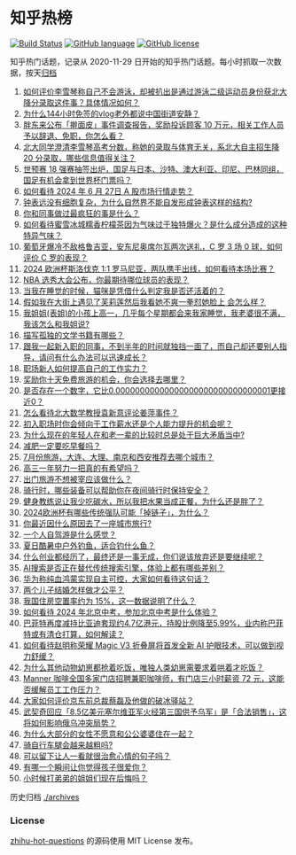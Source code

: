 # 知乎热榜
[![Build Status](https://github.com/ToWeLong/zhihu-hot-questions/workflows/CI/badge.svg)](https://github.com/ToWeLong/zhihu-hot-questions/actions)
[![GitHub language](https://img.shields.io/badge/language-golang-orange.svg)](https://golang.org/)
[![GitHub license](https://img.shields.io/github/license/ToWeLong/zhihu-hot-questions)](https://github.com/ToWeLong/zhihu-hot-questions/blob/main/LICENSE)

知乎热门话题，记录从 2020-11-29 日开始的知乎热门话题。每小时抓取一次数据，按天[归档](./archives)

<!-- BEGIN -->

1. [如何评价李雪琴称自己不会游泳，却被扒出是通过游泳二级运动员身份获北大降分录取这件事？具体情况如何？](https://www.zhihu.com/question/660011842)
1. [为什么144小时免签的vlog老外都说中国街道安静？](https://www.zhihu.com/question/659845050)
1. [胖东来公布「擀面皮」事件调查报告，奖励投诉顾客 10 万元，相关工作人员予以辞退、免职，你怎么看？](https://www.zhihu.com/question/660048821)
1. [北大同学澄清李雪琴高考分数，称她的录取与体育无关，系北大自主招生降 20 分录取，哪些信息值得关注？](https://www.zhihu.com/question/660052759)
1. [世预赛 18 强赛抽签出炉，国足与日本、沙特、澳大利亚、印尼、巴林同组，国足有机会拿到世界杯门票吗？](https://www.zhihu.com/question/660075580)
1. [如何看待 2024 年 6 月 27日 A 股市场行情走势？](https://www.zhihu.com/question/660050952)
1. [钟表远没有细胞复杂，为什么自然界不能自发形成钟表这样的结构?](https://www.zhihu.com/question/659497953)
1. [你和同事做过最疯狂的事是什么？](https://www.zhihu.com/question/653915665)
1. [如何看待蜜雪冰城糯香柠檬茶因为气味过于独特爆火？是什么成分造成的这种特异气味？](https://www.zhihu.com/question/659617405)
1. [葡萄牙爆冷不敌格鲁吉亚，安东尼奥席尔瓦两次送礼，C 罗 3 场 0 球，如何评价 C 罗的表现？](https://www.zhihu.com/question/660038204)
1. [2024 欧洲杯斯洛伐克 1:1 罗马尼亚，两队携手出线，如何看待本场比赛？](https://www.zhihu.com/question/659955645)
1. [NBA 选秀大会公布，你最期待哪位球员的表现？](https://www.zhihu.com/question/660054451)
1. [当我在睡觉的时候，猫咪是凭借什么判定我是否还活着的？](https://www.zhihu.com/question/649238069)
1. [假如我在大街上遇见了芙莉莲然后我看她不爽一拳怼她脸上 会怎么样？](https://www.zhihu.com/question/659084147)
1. [我姐姐(表姐)的小孩上高一，几乎每个星期都会来我家睡觉，我老婆很不满，我该怎么和我姐说?](https://www.zhihu.com/question/659617349)
1. [描写孤独的文学书籍有哪些？](https://www.zhihu.com/question/660019728)
1. [跟我一起新入职的同事，不到半年的时间就独挡一面了，而自己却还要别人指导，请问有什么办法可以迅速成长？](https://www.zhihu.com/question/658821674)
1. [职场新人如何提高自己的工作实力？](https://www.zhihu.com/question/659920735)
1. [奖励你十天免费旅游的机会，你会选择去哪里？](https://www.zhihu.com/question/659624750)
1. [是否存在一个数字，它比0.00000000000000000000000000000001更接近0？](https://www.zhihu.com/question/655615086)
1. [怎么看待北大数学教授袁新意评论姜萍事件？](https://www.zhihu.com/question/660057641)
1. [初入职场时你会倾向于工作薪水还是个人能力提升的机会呢？](https://www.zhihu.com/question/659728263)
1. [为什么现在的年轻人在和老一辈的比较时总是处于巨大矛盾当中?](https://www.zhihu.com/question/463103515)
1. [减肥一定要吃早餐吗？](https://www.zhihu.com/question/658672510)
1. [7月份旅游，大连、大理、南京和西安推荐去哪个城市？](https://www.zhihu.com/question/659324633)
1. [高三一年努力一把真的有希望吗？](https://www.zhihu.com/question/660019693)
1. [出门旅游不想被宰应该做什么？](https://www.zhihu.com/question/659552109)
1. [骑行时，哪些装备可以帮助你在夜间骑行时保持安全？](https://www.zhihu.com/question/656770221)
1. [健身教练说让我少吃碳水，所以我把水果当成正餐，为什么还是胖了？](https://www.zhihu.com/question/658365553)
1. [2024欧洲杯有哪些传统强队可能「掉链子」，为什么？](https://www.zhihu.com/question/658746022)
1. [你最近因什么原因去了一座城市旅行?](https://www.zhihu.com/question/658890926)
1. [一个人自驾游是什么感觉？](https://www.zhihu.com/question/658668760)
1. [夏日酷暑中户外钓鱼，适合钓什么鱼？](https://www.zhihu.com/question/657161245)
1. [什么创业都经历了，最终还是一事无成，你们说该放弃还是要继续呢？](https://www.zhihu.com/question/658785697)
1. [AI搜索是否正在替代传统搜索引擎，体验上都有哪些差别？](https://www.zhihu.com/question/660068650)
1. [华为称纯血鸿蒙实现自主可控，大家如何看待这句话？](https://www.zhihu.com/question/659690226)
1. [两个儿子结婚怎样做才公平？](https://www.zhihu.com/question/659950959)
1. [我国住房空置率约为 15%，这一数据说明了什么？](https://www.zhihu.com/question/656126227)
1. [如何看待 2024 年北京中考，参加北京中考是什么体验？](https://www.zhihu.com/question/602245477)
1. [巴菲特再度减持比亚迪套现约4.7亿港元，持股比例降至5.99%，业内称巴菲特或有清仓打算，如何解读？](https://www.zhihu.com/question/659944454)
1. [如何看待赵明称荣耀 Magic V3 折叠屏将首发全新 AI 护眼技术，可以做到视力舒缓？](https://www.zhihu.com/question/660055080)
1. [为什么其他动物幼崽都抢着吃饭，唯独人类幼崽需要求着哄着才吃饭？](https://www.zhihu.com/question/620889402)
1. [Manner 咖啡全国多家门店招聘兼职咖啡师，有门店三小时薪资 72 元，这能否缓解员工工作压力？](https://www.zhihu.com/question/659875708)
1. [大家如何评价京东前总裁蔡磊及他做的破冰驿站？](https://www.zhihu.com/question/629938524)
1. [武契奇回应「8.5亿美元塞尔维亚军火经第三国供予乌军」是「合法销售」，这将如何影响俄乌冲突局势？](https://www.zhihu.com/question/659736487)
1. [为什么大部分的女性不愿意和公公婆婆住在一起？](https://www.zhihu.com/question/657676860)
1. [骑自行车腿会越来越粗吗?](https://www.zhihu.com/question/533395348)
1. [可以留下让人一看就很治愈心情的句子吗？](https://www.zhihu.com/question/659959011)
1. [有哪一个瞬间让你觉得孩子很爱你？](https://www.zhihu.com/question/659246920)
1. [小时候打弟弟的姐姐们现在后悔吗？](https://www.zhihu.com/question/287238297)

<!-- END -->

历史归档 [./archives](./archives)


### License
[zhihu-hot-questions](https://github.com/towelong/zhihu-hot-questions) 的源码使用 MIT License 发布。